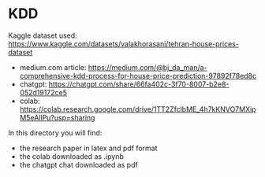 # KDD

Kaggle dataset used: https://www.kaggle.com/datasets/valakhorasani/tehran-house-prices-dataset

* medium.com article: https://medium.com/@bj_da_man/a-comprehensive-kdd-process-for-house-price-prediction-97892f78ed8c
* chatgpt: https://chatgpt.com/share/66fa402c-3f70-8007-b2e8-052d19172ce5
* colab: https://colab.research.google.com/drive/1TT2ZfclbME_4h7kKNVO7MXipM5eAllPu?usp=sharing

In this directory you will find:
* the research paper in latex and pdf format
* the colab downloaded as .ipynb
* the chatgpt chat downloaded as pdf

